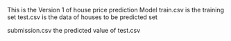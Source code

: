 This is the Version 1 of house price prediction Model
train.csv is the training set
test.csv is the data of houses to be predicted set

submission.csv the predicted value of test.csv
